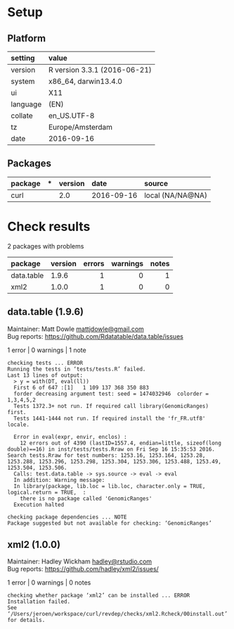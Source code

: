 # Setup

## Platform

|setting  |value                        |
|:--------|:----------------------------|
|version  |R version 3.3.1 (2016-06-21) |
|system   |x86_64, darwin13.4.0         |
|ui       |X11                          |
|language |(EN)                         |
|collate  |en_US.UTF-8                  |
|tz       |Europe/Amsterdam             |
|date     |2016-09-16                   |

## Packages

|package |*  |version |date       |source           |
|:-------|:--|:-------|:----------|:----------------|
|curl    |   |2.0     |2016-09-16 |local (NA/NA@NA) |

# Check results
2 packages with problems

|package    |version | errors| warnings| notes|
|:----------|:-------|------:|--------:|-----:|
|data.table |1.9.6   |      1|        0|     1|
|xml2       |1.0.0   |      1|        0|     0|

## data.table (1.9.6)
Maintainer: Matt Dowle <mattjdowle@gmail.com>  
Bug reports: https://github.com/Rdatatable/data.table/issues

1 error  | 0 warnings | 1 note 

```
checking tests ... ERROR
Running the tests in ‘tests/tests.R’ failed.
Last 13 lines of output:
  > y = with(DT, eval(ll)) 
  First 6 of 647 :[1]   1 109 137 368 350 883
  forder decreasing argument test: seed = 1474032946  colorder = 1,3,4,5,2 
  Tests 1372.3+ not run. If required call library(GenomicRanges) first.
  Tests 1441-1444 not run. If required install the 'fr_FR.utf8' locale.
  
  Error in eval(expr, envir, enclos) : 
    12 errors out of 4390 (lastID=1557.4, endian=little, sizeof(long double)==16) in inst/tests/tests.Rraw on Fri Sep 16 15:35:53 2016. Search tests.Rraw for test numbers: 1253.16, 1253.164, 1253.28, 1253.288, 1253.296, 1253.298, 1253.304, 1253.306, 1253.488, 1253.49, 1253.504, 1253.506.
  Calls: test.data.table -> sys.source -> eval -> eval
  In addition: Warning message:
  In library(package, lib.loc = lib.loc, character.only = TRUE, logical.return = TRUE,  :
    there is no package called 'GenomicRanges'
  Execution halted

checking package dependencies ... NOTE
Package suggested but not available for checking: ‘GenomicRanges’
```

## xml2 (1.0.0)
Maintainer: Hadley Wickham <hadley@rstudio.com>  
Bug reports: https://github.com/hadley/xml2/issues/

1 error  | 0 warnings | 0 notes

```
checking whether package ‘xml2’ can be installed ... ERROR
Installation failed.
See ‘/Users/jeroen/workspace/curl/revdep/checks/xml2.Rcheck/00install.out’ for details.
```

